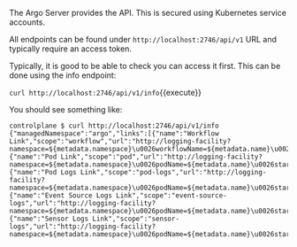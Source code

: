 The Argo Server provides the API. This is secured using Kubernetes service accounts.

All endpoints can be found under `http://localhost:2746/api/v1` URL and typically require an access token.

Typically, it is good to be able to check you can access it first. This can be done using the info endpoint:

`curl http://localhost:2746/api/v1/info`{{execute}}

You should see something like:

```
controlplane $ curl http://localhost:2746/api/v1/info
{"managedNamespace":"argo","links":[{"name":"Workflow Link","scope":"workflow","url":"http://logging-facility?namespace=${metadata.namespace}\u0026workflowName=${metadata.name}\u0026startedAt=${status.startedAt}\u0026finishedAt=${status.finishedAt}"},{"name":"Pod Link","scope":"pod","url":"http://logging-facility?namespace=${metadata.namespace}\u0026podName=${metadata.name}\u0026startedAt=${status.startedAt}\u0026finishedAt=${status.finishedAt}"},{"name":"Pod Logs Link","scope":"pod-logs","url":"http://logging-facility?namespace=${metadata.namespace}\u0026podName=${metadata.name}\u0026startedAt=${status.startedAt}\u0026finishedAt=${status.finishedAt}"},{"name":"Event Source Logs Link","scope":"event-source-logs","url":"http://logging-facility?namespace=${metadata.namespace}\u0026podName=${metadata.name}\u0026startedAt=${status.startedAt}\u0026finishedAt=${status.finishedAt}"},{"name":"Sensor Logs Link","scope":"sensor-logs","url":"http://logging-facility?namespace=${metadata.namespace}\u0026podName=${metadata.name}\u0026startedAt=${status.startedAt}\u0026finishedAt=${status.finishedAt}"}]}
```

